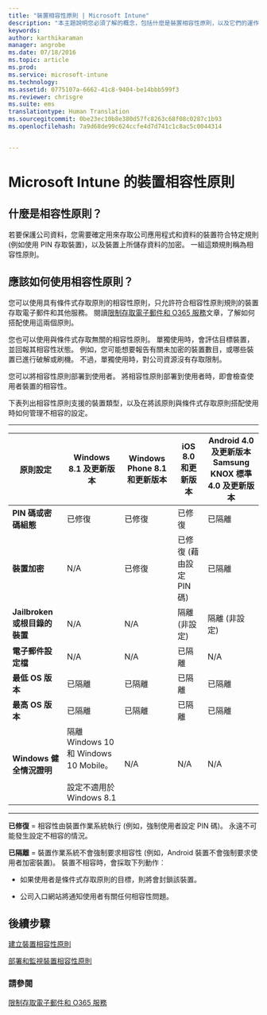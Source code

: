 ```yaml
---
title: "裝置相容性原則 | Microsoft Intune"
description: "本主題說明您必須了解的概念，包括什麼是裝置相容性原則，以及它們的運作方式。"
keywords: 
author: karthikaraman
manager: angrobe
ms.date: 07/18/2016
ms.topic: article
ms.prod: 
ms.service: microsoft-intune
ms.technology: 
ms.assetid: 0775107a-6662-41c8-9404-be14bbb599f3
ms.reviewer: chrisgre
ms.suite: ems
translationtype: Human Translation
ms.sourcegitcommit: 0be23ec10b8e380d57fc8263c68f08c0287c1b93
ms.openlocfilehash: 7a9d68de99c624ccfe4d7d741c1c8ac5c0044314


---
```


# Microsoft Intune 的裝置相容性原則
## 什麼是相容性原則？
若要保護公司資料，您需要確定用來存取公司應用程式和資料的裝置符合特定規則 (例如使用 PIN 存取裝置)，以及裝置上所儲存資料的加密。 一組這類規則稱為相容性原則。

## 應該如何使用相容性原則？
您可以使用具有條件式存取原則的相容性原則，只允許符合相容性原則規則的裝置存取電子郵件和其他服務。 閱讀[限制存取電子郵件和 O365 服務](restrict-access-to-email-and-o365-services-with-microsoft-intune.md)文章，了解如何搭配使用這兩個原則。

您也可以使用與條件式存取無關的相容性原則。 單獨使用時，會評估目標裝置，並回報其相容性狀態。 例如，您可能想要報告有關未加密的裝置數目，或哪些裝置已進行破解或刷機。 不過，單獨使用時，對公司資源沒有存取限制。

您可以將相容性原則部署到使用者。 將相容性原則部署到使用者時，即會檢查使用者裝置的相容性。

下表列出相容性原則支援的裝置類型，以及在將該原則與條件式存取原則搭配使用時如何管理不相容的設定。

-----------------------------

|原則設定| Windows 8.1 及更新版本| Windows Phone 8.1 和更新版本| iOS 8.0 和更新版本|Android 4.0 及更新版本<br/>Samsung KNOX 標準 4.0 及更新版本|
|-----|----|----|----|----|
|**PIN 碼或密碼組態** |已修復|已修復|已修復|已隔離|
|**裝置加密**|N/A|已修復|已修復 (藉由設定 PIN 碼)|已隔離|
|**Jailbroken 或根目錄的裝置**|N/A|N/A|隔離 (非設定)|隔離 (非設定)|
|**電子郵件設定檔**|N/A|N/A|已隔離|N/A|
|**最低 OS 版本**|已隔離|已隔離|已隔離|已隔離|
|**最高 OS 版本**|已隔離| 已隔離| 已隔離| 已隔離|
|**Windows 健全情況證明**|隔離 Windows 10 和 Windows 10 Mobile。<br /><br />設定不適用於 Windows 8.1|N/A|N/A|N/A|

------------------------------

**已修復** = 相容性由裝置作業系統執行 (例如，強制使用者設定 PIN 碼)。  永遠不可能發生設定不相容的情況。

**已隔離** = 裝置作業系統不會強制要求相容性 (例如，Android 裝置不會強制要求使用者加密裝置)。 裝置不相容時，會採取下列動作︰

-   如果使用者是條件式存取原則的目標，則將會封鎖該裝置。

-   公司入口網站將通知使用者有關任何相容性問題。

## 後續步驟
[建立裝置相容性原則](create-a-device-compliance-policy-in-microsoft-intune.md)

[部署和監視裝置相容性原則](deploy-and-monitor-a-device-compliance-policy-in-microsoft-intune.md)

### 請參閱
[限制存取電子郵件和 O365 服務](restrict-access-to-email-and-o365-services-with-microsoft-intune.md)



<!--HONumber=Sep16_HO2-->


